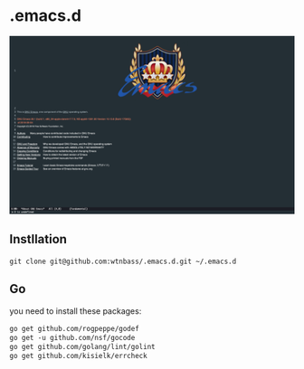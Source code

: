 # .emacs.d

![screenshot](https://raw.githubusercontent.com/wtnbass/.emacs.d/master/startup-screenshot.png)

## Instllation

```[sh]
git clone git@github.com:wtnbass/.emacs.d.git ~/.emacs.d
```

## Go

you need to install these packages:

```[sh]
go get github.com/rogpeppe/godef
go get -u github.com/nsf/gocode
go get github.com/golang/lint/golint
go get github.com/kisielk/errcheck
```
